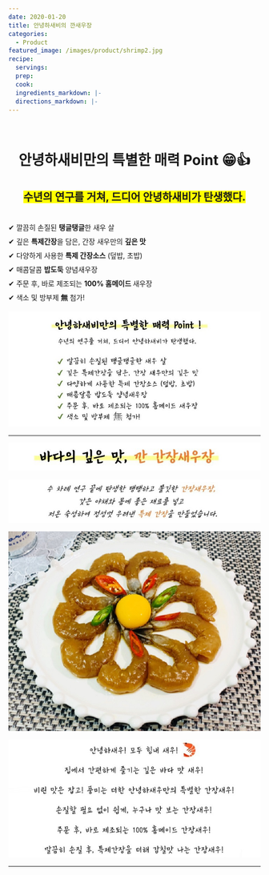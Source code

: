 ```yaml
---
date: 2020-01-20
title: 안녕하새비의 깐새우장
categories:
  - Product 
featured_image: /images/product/shrimp2.jpg
recipe:
  servings:
  prep:
  cook:
  ingredients_markdown: |-
  directions_markdown: |-
---
```

<br>
<center>
<h1>안녕하새비만의 특별한 매력 Point &#x1F601;&#x1F44D;</h1>
<h2><span style= "background-color: yellow;"><b>수년의 연구를 거쳐, 드디어 안녕하새비가 탄생했다.</b></span></h2>
</center>
<br><span style="line-height: 2.0em;">
&#x2714; 깔끔히 손질된 <b>탱글탱글</b>한 새우 살<br>  
&#x2714; 깊은 <b>특제간장</b>을 담은, 간장 새우만의 <b>깊은 맛</b><br>  
&#x2714; 다양하게 사용한 <b>특제 간장소스</b> (덮밥, 초밥)<br>
&#x2714; 매콤달콤 <b>밥도둑</b> 양념새우장<br>
&#x2714; 주문 후, 바로 제조되는 <b>100% 홈메이드 </b>새우장<br>
&#x2714; 색소 및 방부제 <b>&#28961;</b> 첨가!<br></span>

![product](/images/product/point.JPG)

---

![ganjang](/images/product/text1.JPG)

![ganjang](/images/product/text2.JPG)

![ganjang](/images/product/gan1.jpg)

![ganjang](/images/product/text3.JPG)

---
